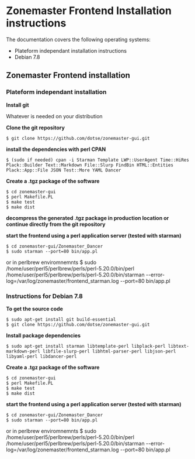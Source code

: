 # Zonemaster Frontend Installation instructions

The documentation covers the following operating systems:

 * Plateform independant installation instructions
 * Debian 7.8

## Zonemaster Frontend installation

### Plateform independant installation

**Install git**

Whatever is needed on your distribution

**Clone the git repository**

    $ git clone https://github.com/dotse/zonemaster-gui.git

**install the dependencies with perl CPAN**

    $ (sudo if needed) cpan -i Starman Template LWP::UserAgent Time::HiRes Plack::Builder Text::Markdown File::Slurp FindBin HTML::Entities Plack::App::File JSON Test::More YAML Dancer
    
**Create a .tgz package of the software**

    $ cd zonemaster-gui
    $ perl Makefile.PL
    $ make test
    $ make dist
    
**decompress the generated .tgz package in production location or continue directly from the git repository**

**start the frontend using a perl application server (tested with starman)**

    $ cd zonemaster-gui/Zonemaster_Dancer
    $ sudo starman --port=80 bin/app.pl
or in perlbrew enviromnemnts
    $ sudo /home/user/perl5/perlbrew/perls/perl-5.20.0/bin/perl /home/user/perl5/perlbrew/perls/perl-5.20.0/bin/starman --error-log=/var/log/zonemaster/frontend_starman.log --port=80 bin/app.pl

### Instructions for Debian 7.8

**To get the source code**

    $ sudo apt-get install git build-essential
    $ git clone https://github.com/dotse/zonemaster-gui.git

**Install package dependencies**

    $ sudo apt-get install starman libtemplate-perl libplack-perl libtext-markdown-perl libfile-slurp-perl libhtml-parser-perl libjson-perl libyaml-perl libdancer-perl

**Create a .tgz package of the software**

    $ cd zonemaster-gui
    $ perl Makefile.PL
    $ make test
    $ make dist

**start the frontend using a perl application server (tested with starman)**

    $ cd zonemaster-gui/Zonemaster_Dancer
    $ sudo starman --port=80 bin/app.pl
or in perlbrew enviromnemnts
    $ sudo /home/user/perl5/perlbrew/perls/perl-5.20.0/bin/perl /home/user/perl5/perlbrew/perls/perl-5.20.0/bin/starman --error-log=/var/log/zonemaster/frontend_starman.log --port=80 bin/app.pl
 
